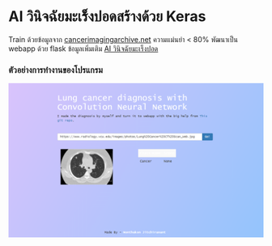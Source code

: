 # AI วินิจฉัยมะเร็งปอดสร้างด้วย Keras

Train ด้วยข้อมูลจาก [cancerimagingarchive.net](http://cancerimagingarchive.net/)
ความแม่นยำ < 80%
พัฒนาเป็น webapp ด้วย flask
ข้อมูลเพิ่มเติม [AI วินิจฉัยมะเร็งปอด](https://medium.com/@nonthakon/ai-วินิจฉัยมะเร็งปอด-e9d02cdaff64)

### ตัวอย่างการทำงานของโปรแกรม
![](https://raw.githubusercontent.com/nonkung51/lung-cancer-diagnose/master/screenshot.PNG)
